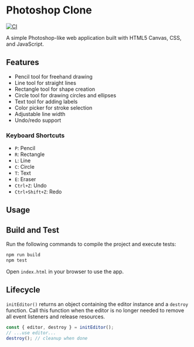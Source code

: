 # Photoshop Clone

[![CI](https://github.com/OWNER/REPO/actions/workflows/ci.yml/badge.svg?branch=main)](https://github.com/OWNER/REPO/actions/workflows/ci.yml)

A simple Photoshop-like web application built with HTML5 Canvas, CSS, and JavaScript.

## Features

- Pencil tool for freehand drawing
- Line tool for straight lines
- Rectangle tool for shape creation
- Circle tool for drawing circles and ellipses
- Text tool for adding labels
- Color picker for stroke selection
- Adjustable line width
- Undo/redo support

### Keyboard Shortcuts

- `P`: Pencil
- `R`: Rectangle
- `L`: Line
- `C`: Circle
- `T`: Text
- `E`: Eraser
- `Ctrl+Z`: Undo
- `Ctrl+Shift+Z`: Redo


## Usage



## Build and Test

Run the following commands to compile the project and execute tests:

```bash
npm run build
npm test
```

Open `index.html` in your browser to use the app.

## Lifecycle

`initEditor()` returns an object containing the editor instance and a `destroy` function.
Call this function when the editor is no longer needed to remove all event listeners and release resources.

```ts
const { editor, destroy } = initEditor();
// ...use editor...
destroy(); // cleanup when done
```
